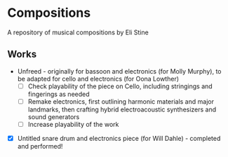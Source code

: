 
# Compositions

A repository of musical compositions by Eli Stine

## Works

- Unfreed - originally for bassoon and electronics (for Molly Murphy), to be adapted for cello and electronics (for Oona Lowther)
    - [ ] Check playability of the piece on Cello, including stringings and fingerings as needed
    - [ ] Remake electronics, first outlining harmonic materials and major landmarks, then crafting hybrid electroacoustic synthesizers and sound generators
    - [ ] Increase playability of the work

- [x] Untitled snare drum and electronics piece (for Will Dahle) - completed and performed!


